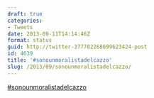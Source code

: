 ```yaml
---
draft: true
categories:
- Tweets
date: 2013-09-11T14:14:46Z
format: status
guid: http://twitter-377782268699623424-post
id: 4639
title: '#sonounmoralistadelcazzo'
slug: /2013/09/sonounmoralistadelcazzo/
---
```


[#sonounmoralistadelcazzo](http://twitter.com/search?q=%23sonounmoralistadelcazzo)
